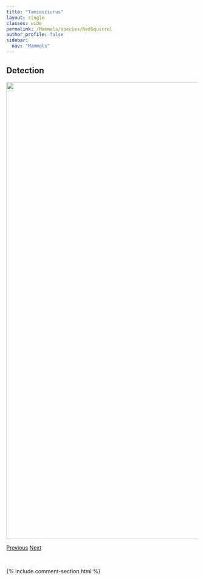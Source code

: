 ```yaml
---
title: "Tamiasciurus"
layout: single
classes: wide
permalink: /Mammals/species/RedSquirrel
author_profile: false
sidebar:
  nav: "Mammals"
---
```


<h2>Detection</h2>

<a href="https://drive.google.com/uc?export=view&id=1Y6fztyzCdfKnnY-X2D-CBC_mYjOWHS26">
<img src="https://drive.google.com/uc?export=view&id=1Y6fztyzCdfKnnY-X2D-CBC_mYjOWHS26" height = "1200" width = "800">
</a>


<a href="/DevelopmentWebsite/Mammals/species/Redfox" class="pagination--pager" title="Vulpes vulpes">Previous</a> <a href="/DevelopmentWebsite/Mammals/species/RichardsonsGroundSquirrel" class="pagination--pager" title="Spermophilus richardsonii">Next</a>

<p>&nbsp;</p>

{% include comment-section.html %}
